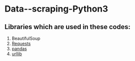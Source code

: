 # Data--scraping-Python3
## Libraries which are used in these codes:
1. BeautifulSoup  <a href="https://images.prismic.io/oxylabs-sm/NWNiMmRiN2MtNzlkNC00OGIxLTg4NGUtZjZlMWY1ZWQ4NmMz_using-python-and-beautiful-soup-to-parse-data-intro-tutorial2x-3.png?auto=compress,format&rect=0,0,3113,1557&w=3113&h=1557&fm=webp&q=75">
2. Requests
3. pandas
4. urllib
